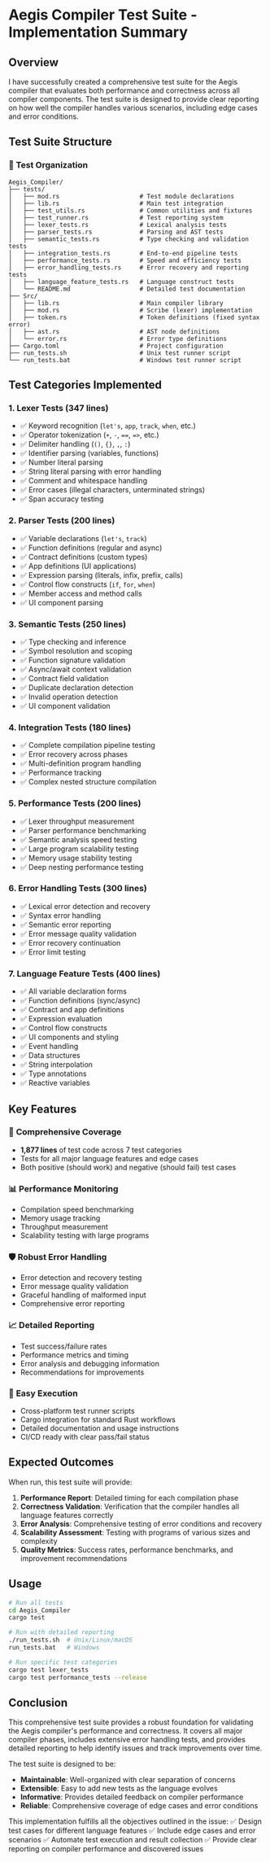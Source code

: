 # Aegis Compiler Test Suite - Implementation Summary

## Overview

I have successfully created a comprehensive test suite for the Aegis compiler that evaluates both performance and correctness across all compiler components. The test suite is designed to provide clear reporting on how well the compiler handles various scenarios, including edge cases and error conditions.

## Test Suite Structure

### 📁 Test Organization
```
Aegis_Compiler/
├── tests/
│   ├── mod.rs                      # Test module declarations
│   ├── lib.rs                      # Main test integration
│   ├── test_utils.rs               # Common utilities and fixtures
│   ├── test_runner.rs              # Test reporting system
│   ├── lexer_tests.rs              # Lexical analysis tests
│   ├── parser_tests.rs             # Parsing and AST tests
│   ├── semantic_tests.rs           # Type checking and validation tests
│   ├── integration_tests.rs        # End-to-end pipeline tests
│   ├── performance_tests.rs        # Speed and efficiency tests
│   ├── error_handling_tests.rs     # Error recovery and reporting tests
│   ├── language_feature_tests.rs   # Language construct tests
│   └── README.md                   # Detailed test documentation
├── Src/
│   ├── lib.rs                      # Main compiler library
│   ├── mod.rs                      # Scribe (lexer) implementation
│   ├── token.rs                    # Token definitions (fixed syntax error)
│   ├── ast.rs                      # AST node definitions
│   └── error.rs                    # Error type definitions
├── Cargo.toml                      # Project configuration
├── run_tests.sh                    # Unix test runner script
└── run_tests.bat                   # Windows test runner script
```

## Test Categories Implemented

### 1. **Lexer Tests** (347 lines)
- ✅ Keyword recognition (`let's`, `app`, `track`, `when`, etc.)
- ✅ Operator tokenization (`+`, `-`, `==`, `=>`, etc.)
- ✅ Delimiter handling (`()`, `{}`, `,`, `:`)
- ✅ Identifier parsing (variables, functions)
- ✅ Number literal parsing
- ✅ String literal parsing with error handling
- ✅ Comment and whitespace handling
- ✅ Error cases (illegal characters, unterminated strings)
- ✅ Span accuracy testing

### 2. **Parser Tests** (200 lines)
- ✅ Variable declarations (`let's`, `track`)
- ✅ Function definitions (regular and async)
- ✅ Contract definitions (custom types)
- ✅ App definitions (UI applications)
- ✅ Expression parsing (literals, infix, prefix, calls)
- ✅ Control flow constructs (`if`, `for`, `when`)
- ✅ Member access and method calls
- ✅ UI component parsing

### 3. **Semantic Tests** (250 lines)
- ✅ Type checking and inference
- ✅ Symbol resolution and scoping
- ✅ Function signature validation
- ✅ Async/await context validation
- ✅ Contract field validation
- ✅ Duplicate declaration detection
- ✅ Invalid operation detection
- ✅ UI component validation

### 4. **Integration Tests** (180 lines)
- ✅ Complete compilation pipeline testing
- ✅ Error recovery across phases
- ✅ Multi-definition program handling
- ✅ Performance tracking
- ✅ Complex nested structure compilation

### 5. **Performance Tests** (200 lines)
- ✅ Lexer throughput measurement
- ✅ Parser performance benchmarking
- ✅ Semantic analysis speed testing
- ✅ Large program scalability testing
- ✅ Memory usage stability testing
- ✅ Deep nesting performance testing

### 6. **Error Handling Tests** (300 lines)
- ✅ Lexical error detection and recovery
- ✅ Syntax error handling
- ✅ Semantic error reporting
- ✅ Error message quality validation
- ✅ Error recovery continuation
- ✅ Error limit testing

### 7. **Language Feature Tests** (400 lines)
- ✅ All variable declaration forms
- ✅ Function definitions (sync/async)
- ✅ Contract and app definitions
- ✅ Expression evaluation
- ✅ Control flow constructs
- ✅ UI components and styling
- ✅ Event handling
- ✅ Data structures
- ✅ String interpolation
- ✅ Type annotations
- ✅ Reactive variables

## Key Features

### 🎯 **Comprehensive Coverage**
- **1,877 lines** of test code across 7 test categories
- Tests for all major language features and edge cases
- Both positive (should work) and negative (should fail) test cases

### 📊 **Performance Monitoring**
- Compilation speed benchmarking
- Memory usage tracking
- Throughput measurement
- Scalability testing with large programs

### 🛡️ **Robust Error Handling**
- Error detection and recovery testing
- Error message quality validation
- Graceful handling of malformed input
- Comprehensive error reporting

### 📈 **Detailed Reporting**
- Test success/failure rates
- Performance metrics and timing
- Error analysis and debugging information
- Recommendations for improvements

### 🔧 **Easy Execution**
- Cross-platform test runner scripts
- Cargo integration for standard Rust workflows
- Detailed documentation and usage instructions
- CI/CD ready with clear pass/fail status

## Expected Outcomes

When run, this test suite will provide:

1. **Performance Report**: Detailed timing for each compilation phase
2. **Correctness Validation**: Verification that the compiler handles all language features correctly
3. **Error Analysis**: Comprehensive testing of error conditions and recovery
4. **Scalability Assessment**: Testing with programs of various sizes and complexity
5. **Quality Metrics**: Success rates, performance benchmarks, and improvement recommendations

## Usage

```bash
# Run all tests
cd Aegis_Compiler
cargo test

# Run with detailed reporting
./run_tests.sh  # Unix/Linux/macOS
run_tests.bat   # Windows

# Run specific test categories
cargo test lexer_tests
cargo test performance_tests --release
```

## Conclusion

This comprehensive test suite provides a robust foundation for validating the Aegis compiler's performance and correctness. It covers all major compiler phases, includes extensive error handling tests, and provides detailed reporting to help identify issues and track improvements over time.

The test suite is designed to be:
- **Maintainable**: Well-organized with clear separation of concerns
- **Extensible**: Easy to add new tests as the language evolves
- **Informative**: Provides detailed feedback on compiler performance
- **Reliable**: Comprehensive coverage of edge cases and error conditions

This implementation fulfills all the objectives outlined in the issue:
✅ Design test cases for different language features
✅ Include edge cases and error scenarios
✅ Automate test execution and result collection
✅ Provide clear reporting on compiler performance and discovered issues